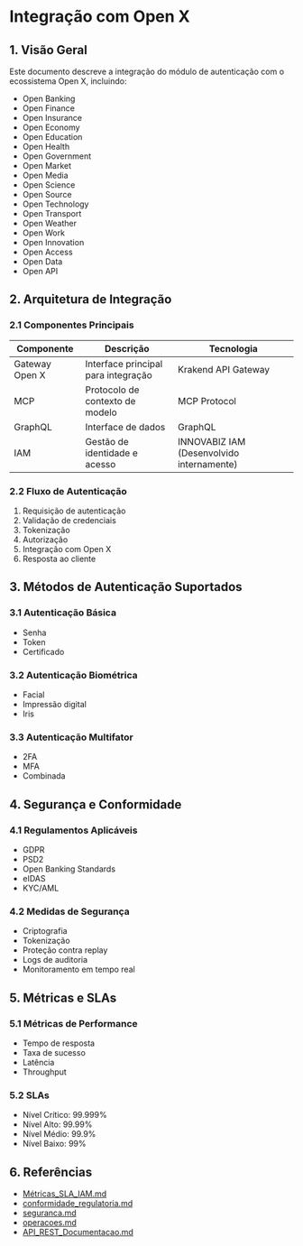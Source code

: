 # Integração com Open X

## 1. Visão Geral

Este documento descreve a integração do módulo de autenticação com o ecossistema Open X, incluindo:
- Open Banking
- Open Finance
- Open Insurance
- Open Economy
- Open Education
- Open Health
- Open Government
- Open Market
- Open Media
- Open Science
- Open Source
- Open Technology
- Open Transport
- Open Weather
- Open Work
- Open Innovation
- Open Access
- Open Data
- Open API

## 2. Arquitetura de Integração

### 2.1 Componentes Principais

| Componente | Descrição | Tecnologia |
|------------|-----------|------------|
| Gateway Open X | Interface principal para integração | Krakend API Gateway |
| MCP | Protocolo de contexto de modelo | MCP Protocol |
| GraphQL | Interface de dados | GraphQL |
| IAM | Gestão de identidade e acesso | INNOVABIZ IAM (Desenvolvido internamente) |

### 2.2 Fluxo de Autenticação

1. Requisição de autenticação
2. Validação de credenciais
3. Tokenização
4. Autorização
5. Integração com Open X
6. Resposta ao cliente

## 3. Métodos de Autenticação Suportados

### 3.1 Autenticação Básica
- Senha
- Token
- Certificado

### 3.2 Autenticação Biométrica
- Facial
- Impressão digital
- Iris

### 3.3 Autenticação Multifator
- 2FA
- MFA
- Combinada

## 4. Segurança e Conformidade

### 4.1 Regulamentos Aplicáveis
- GDPR
- PSD2
- Open Banking Standards
- eIDAS
- KYC/AML

### 4.2 Medidas de Segurança
- Criptografia
- Tokenização
- Proteção contra replay
- Logs de auditoria
- Monitoramento em tempo real

## 5. Métricas e SLAs

### 5.1 Métricas de Performance
- Tempo de resposta
- Taxa de sucesso
- Latência
- Throughput

### 5.2 SLAs
- Nível Crítico: 99.999%
- Nível Alto: 99.99%
- Nível Médio: 99.9%
- Nível Baixo: 99%

## 6. Referências

- [Métricas_SLA_IAM.md](Métricas_SLA_IAM.md)
- [conformidade_regulatoria.md](conformidade_regulatoria.md)
- [seguranca.md](seguranca.md)
- [operacoes.md](operacoes.md)
- [API_REST_Documentacao.md](../API_REST_Documentacao.md)
